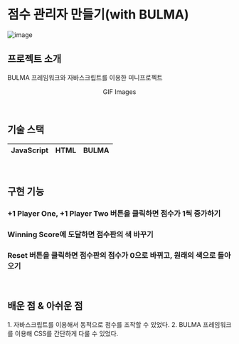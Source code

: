 # 점수 관리자 만들기(with BULMA)

![image](https://github.com/DevelopIsHobby/My-first-web-site/assets/107912101/e20c75ab-bc8d-4cff-8534-f5e5c9f8d291)

## 프로젝트 소개

<p align="justify">
BULMA 프레임워크와 자바스크립트를 이용한 미니프로젝트
</p>

<p align="center">
GIF Images
</p>

<br>

## 기술 스택

| JavaScript |   HTML   |  BULMA   |
| :--------: | :------: | :-----:  |

<br>

## 구현 기능

### +1 Player One, +1 Player Two 버튼을 클릭하면 점수가 1씩 증가하기

### Winning Score에 도달하면 점수판의 색 바꾸기

### Reset 버튼을 클릭하면 점수판의 점수가 0으로 바뀌고, 원래의 색으로 돌아오기


<br>

## 배운 점 & 아쉬운 점

<p align="justify">
  1. 자바스크립트를 이용해서 동적으로 점수를 조작할 수 있었다.
  2. BULMA 프레임워크를 이용해 CSS를 간단하게 다룰 수 있었다.
</p>

